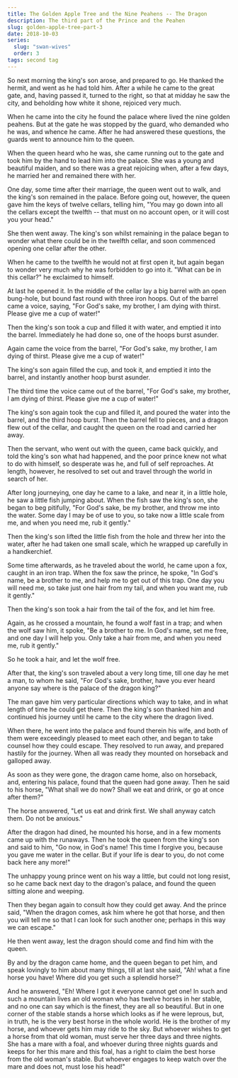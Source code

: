 ```yaml
---
title: The Golden Apple Tree and the Nine Peahens -- The Dragon
description: The third part of the Prince and the Peahen
slug: golden-apple-tree-part-3
date: 2018-10-03
series:
  slug: "swan-wives"
  order: 3
tags: second tag
---
```


So next morning the king's son arose, and prepared to go. He thanked the hermit, and went as he had told him. After a while he came to the great gate, and, having passed it, turned to the right, so that at midday he saw the city, and beholding how white it shone, rejoiced very much.

When he came into the city he found the palace where lived the nine golden peahens. But at the gate he was stopped by the guard, who demanded who he was, and whence he came. After he had answered these questions, the guards went to announce him to the queen.

When the queen heard who he was, she came running out to the gate and took him by the hand to lead him into the palace. She was a young and beautiful maiden, and so there was a great rejoicing when, after a few days, he married her and remained there with her.

One day, some time after their marriage, the queen went out to walk, and the king's son remained in the palace. Before going out, however, the queen gave him the keys of twelve cellars, telling him, "You may go down into all the cellars except the twelfth -- that must on no account open, or it will cost you your head."

She then went away. The king's son whilst remaining in the palace began to wonder what there could be in the twelfth cellar, and soon commenced opening one cellar after the other.

When he came to the twelfth he would not at first open it, but again began to wonder very much why he was forbidden to go into it. "What can be in this cellar?" he exclaimed to himself.

At last he opened it. In the middle of the cellar lay a big barrel with an open bung-hole, but bound fast round with three iron hoops. Out of the barrel came a voice, saying, "For God's sake, my brother, I am dying with thirst. Please give me a cup of water!"

Then the king's son took a cup and filled it with water, and emptied it into the barrel. Immediately he had done so, one of the hoops burst asunder.

Again came the voice from the barrel, "For God's sake, my brother, I am dying of thirst. Please give me a cup of water!"

The king's son again filled the cup, and took it, and emptied it into the barrel, and instantly another hoop burst asunder.

The third time the voice came out of the barrel, "For God's sake, my brother, I am dying of thirst. Please give me a cup of water!"

The king's son again took the cup and filled it, and poured the water into the barrel, and the third hoop burst. Then the barrel fell to pieces, and a dragon flew out of the cellar, and caught the queen on the road and carried her away.

Then the servant, who went out with the queen, came back quickly, and told the king's son what had happened, and the poor prince knew not what to do with himself, so desperate was he, and full of self reproaches. At length, however, he resolved to set out and travel through the world in search of her.

After long journeying, one day he came to a lake, and near it, in a little hole, he saw a little fish jumping about. When the fish saw the king's son, she began to beg pitifully, "For God's sake, be my brother, and throw me into the water. Some day I may be of use to you, so take now a little scale from me, and when you need me, rub it gently."

Then the king's son lifted the little fish from the hole and threw her into the water, after he had taken one small scale, which he wrapped up carefully in a handkerchief.

Some time afterwards, as he traveled about the world, he came upon a fox, caught in an iron trap. When the fox saw the prince, he spoke, "In God's name, be a brother to me, and help me to get out of this trap. One day you will need me, so take just one hair from my tail, and when you want me, rub it gently."

Then the king's son took a hair from the tail of the fox, and let him free.

Again, as he crossed a mountain, he found a wolf fast in a trap; and when the wolf saw him, it spoke, "Be a brother to me. In God's name, set me free, and one day I will help you. Only take a hair from me, and when you need me, rub it gently."

So he took a hair, and let the wolf free.

After that, the king's son traveled about a very long time, till one day he met a man, to whom he said, "For God's sake, brother, have you ever heard anyone say where is the palace of the dragon king?"

The man gave him very particular directions which way to take, and in what length of time he could get there. Then the king's son thanked him and continued his journey until he came to the city where the dragon lived.

When there, he went into the palace and found therein his wife, and both of them were exceedingly pleased to meet each other, and began to take counsel how they could escape. They resolved to run away, and prepared hastily for the journey. When all was ready they mounted on horseback and galloped away.

As soon as they were gone, the dragon came home, also on horseback, and, entering his palace, found that the queen had gone away. Then he said to his horse, "What shall we do now? Shall we eat and drink, or go at once after them?"

The horse answered, "Let us eat and drink first. We shall anyway catch them. Do not be anxious."

After the dragon had dined, he mounted his horse, and in a few moments came up with the runaways. Then he took the queen from the king's son and said to him, "Go now, in God's name! This time I forgive you, because you gave me water in the cellar. But if your life is dear to you, do not come back here any more!"

The unhappy young prince went on his way a little, but could not long resist, so he came back next day to the dragon's palace, and found the queen sitting alone and weeping.

Then they began again to consult how they could get away. And the prince said, "When the dragon comes, ask him where he got that horse, and then you will tell me so that I can look for such another one; perhaps in this way we can escape."

He then went away, lest the dragon should come and find him with the queen.

By and by the dragon came home, and the queen began to pet him, and speak lovingly to him about many things, till at last she said, "Ah! what a fine horse you have! Where did you get such a splendid horse?"

And he answered, "Eh! Where I got it everyone cannot get one! In such and such a mountain lives an old woman who has twelve horses in her stable, and no one can say which is the finest, they are all so beautiful. But in one corner of the stable stands a horse which looks as if he were leprous, but, in truth, he is the very best horse in the whole world. He is the brother of my horse, and whoever gets him may ride to the sky. But whoever wishes to get a horse from that old woman, must serve her three days and three nights. She has a mare with a foal, and whoever during three nights guards and keeps for her this mare and this foal, has a right to claim the best horse from the old woman's stable. But whoever engages to keep watch over the mare and does not, must lose his head!"